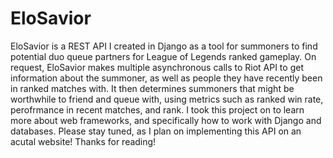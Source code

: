 # EloSavior

EloSavior is a REST API I created in Django as a tool for summoners to find potential duo queue partners for League of Legends ranked gameplay. On request, EloSavior makes multiple asynchronous calls to Riot API to get information about the summoner, as well as people they have recently been in ranked matches with. It then determines summoners that might be worthwhile to friend and queue with, using metrics such as ranked win rate, perofrmance in recent matches, and rank. I took this project on to learn more about web frameworks, and specifically how to work with Django and databases. Please stay tuned, as I plan on implementing this API on an acutal website! Thanks for reading!
